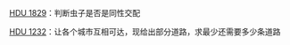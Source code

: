 [HDU 1829](https://github.com/Hapoa/Accepted/blob/master/17%20-%20%E5%B9%B6%E6%9F%A5%E9%9B%86/001%20-%20HDU%201829.md)：判断虫子是否是同性交配

[HDU 1232](https://github.com/Hapoa/Accepted/blob/master/17%20-%20%E5%B9%B6%E6%9F%A5%E9%9B%86/002%20-%20HDU%201232.md)：让各个城市互相可达，现给出部分道路，求最少还需要多少条道路







